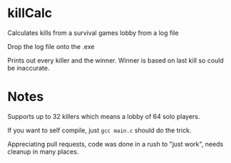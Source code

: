 # killCalc

Calculates kills from a survival games lobby from a log file

Drop the log file onto the .exe

Prints out every killer and the winner. Winner is based on last kill so could be inaccurate.

# Notes

Supports up to 32 killers which means a lobby of 64 solo players.

If you want to self compile, just ```gcc main.c``` should do the trick.

Appreciating pull requests, code was done in a rush to "just work", needs cleanup in many places.
